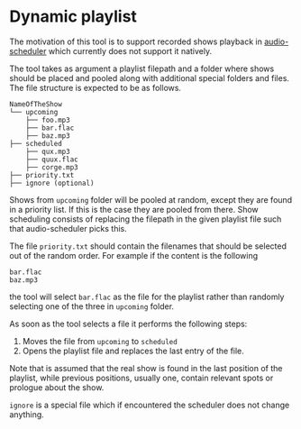 # Dynamic playlist

The motivation of this tool is to support recorded shows playback in [audio-scheduler](https://github.com/UoC-Radio/audio-scheduler/) which currently does not support it natively. 

The tool takes as argument a playlist filepath and a folder where shows should be placed and pooled along with additional special folders and files. The file structure is expected to be as follows.


```
NameOfTheShow
└── upcoming
    ├── foo.mp3
    ├── bar.flac
    ├── baz.mp3
├── scheduled
    ├── qux.mp3
    ├── quux.flac
    ├── corge.mp3
├── priority.txt
├── ignore (optional)
```

Shows from `upcoming` folder will be pooled at random, except they are found in a priority list. If this is the case they are pooled from there. Show scheduling consists of replacing the filepath in the given playlist file such that audio-scheduler picks this.

The file `priority.txt` should contain the filenames that should be selected out of the random order. For example if the content is the following

```
bar.flac
baz.mp3
```
the tool will select `bar.flac` as the file for the playlist rather than randomly selecting one of the three in `upcoming` folder.

As soon as the tool selects a file it performs the following steps:
1. Moves the file from `upcoming` to `scheduled`
2. Opens the playlist file and replaces the last entry of the file.

Note that is assumed that the real show is found in the last position of the playlist, while previous positions, usually one, contain relevant spots or prologue about the show.

`ignore` is a special file which if encountered the scheduler does not change anything.
